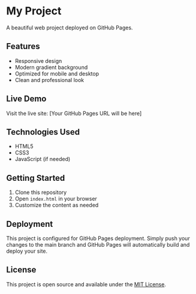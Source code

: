 # My Project

A beautiful web project deployed on GitHub Pages.

## Features

- Responsive design
- Modern gradient background
- Optimized for mobile and desktop
- Clean and professional look

## Live Demo

Visit the live site: [Your GitHub Pages URL will be here]

## Technologies Used

- HTML5
- CSS3
- JavaScript (if needed)

## Getting Started

1. Clone this repository
2. Open `index.html` in your browser
3. Customize the content as needed

## Deployment

This project is configured for GitHub Pages deployment. Simply push your changes to the main branch and GitHub Pages will automatically build and deploy your site.

## License

This project is open source and available under the [MIT License](LICENSE). 